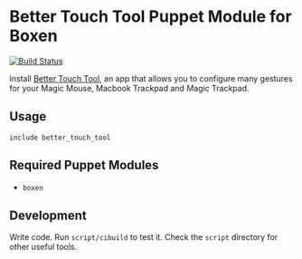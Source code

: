 # Better Touch Tool Puppet Module for Boxen

[![Build Status](https://travis-ci.org/andremedeiros/puppet-better_touch_tool.png)](https://travis-ci.org/andremedeiros/puppet-better_touch_tool)

Install [Better Touch Tool](http://boastr.net/), an app that allows you to configure many gestures for your Magic Mouse, Macbook Trackpad and Magic Trackpad.

## Usage

```puppet
include better_touch_tool
```

## Required Puppet Modules

* `boxen`

## Development

Write code. Run `script/cibuild` to test it. Check the `script`
directory for other useful tools.

